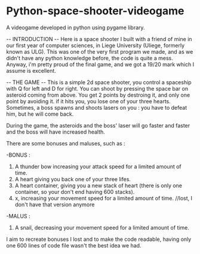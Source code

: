 # Python-space-shooter-videogame
A videogame developed in python using pygame library.

-- INTRODUCTION --
Here is a space shooter I built with a friend of mine in our first year of computer sciences, in Liege University (Uliege, formerly known as ULG).
This was one of the very first program we made, and as we didn't have any python knowledge before, the code is quite a mess.
Anyway, i'm pretty proud of the final game, and we got a 19/20 mark which I assume is excellent.

-- THE GAME --
This is a simple 2d space shooter, you control a spaceship with Q for left and D for right. You can shoot by pressing the space bar on asteroid coming from above. 
You get 2 points by destroing it, and only one point by avoiding it.
if it hits you, you lose one of your three hearts.
Sometimes, a boss spawns and shoots lasers on you : you have to defeat him, but he will come back.

During the game, the asteroids and the boss' laser will go faster and faster and the boss will have increased health.

There are some bonuses and maluses, such as :

-BONUS :
1) A thunder bow increasing your attack speed for a limited amount of time.
2) A heart giving you back one of your three lifes.
3) A heart container, giving you a new stack of heart (there is only one container, so your don't end having 600 stacks).
4) x, increasing your movement speed for a limited amount of time. //lost, I don't have that version anymore

-MALUS :
1) A snail, decreasing your movement speed for a limited amount of time.

I aim to recreate bonuses I lost and to make the code readable, having only one 600 lines of code file wasn't the best idea we had.
